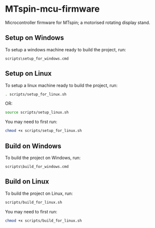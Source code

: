 # MTspin-mcu-firmware

Microcontroller firmware for MTspin; a motorised rotating display stand.

## Setup on Windows

To setup a windows machine ready to build the project, run:

``` shell
scripts\setup_for_windows.cmd
```

## Setup on Linux

To setup a linux machine ready to build the project, run:

``` bash
. scripts/setup_for_linux.sh
```

OR:

``` bash
source scripts/setup_linux.sh
```

You may need to first run:

``` bash
chmod +x scripts/setup_for_linux.sh
```

## Build on Windows

To build the project on Windows, run:

``` shell
scripts\build_for_windows.cmd
```

## Build on Linux

To build the project on Linux, run:

``` bash
scripts/build_for_linux.sh
```

You may need to first run:

``` bash
chmod +x scripts/build_for_linux.sh
```
